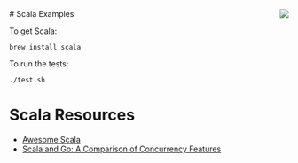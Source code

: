 <img align="right" src="https://raw.githubusercontent.com/rtoal/polyglot/master/resources/scala-logo-300.png">
# Scala Examples

To get Scala:

```
brew install scala
```

To run the tests:

```
./test.sh
```

# Scala Resources

* [Awesome Scala](https://github.com/lauris/awesome-scala)
* [Scala and Go: A Comparison of Concurrency Features](http://www.cs.colorado.edu/~kena/classes/5828/s12/presentation-materials/smithbrentgibsonleon.pdf)
